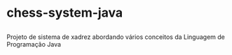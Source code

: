 # chess-system-java

##

Projeto de sistema de xadrez abordando vários conceitos da Linguagem de Programação Java
